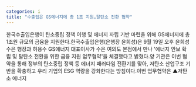 ```yaml
---
categories: i
title: "수출입은 GS에너지에 총 1조 지원…탈탄소 전환 협약"
---
```

한국수출입은행이 탄소중립 정책 이행 및 에너지 자립 기반 마련을 위해 GS에너지에 총 1조원 규모의 금융을 지원한다.한국수출입은행(은행장 윤희성)은 9월 19일 오후 윤희성 수은 행장과 허용수 GS에너지 대표이사가 수은 여의도 본점에서 만나 &#39;에너지 안보 확립 및 탈탄소 전환을 위한 금융 지원 업무협약&#39;을 체결했다고 밝혔다.양 기관은 이번 협약을 통해 정부의 탄소중립 정책 등 에너지 패러다임 전환기를 맞아, 저탄소 산업구조 기반을 확충하고 우리 기업의 ESG 역량을 강화한다는 방침이다.이번 업무협약은 ▲저탄소 에너지